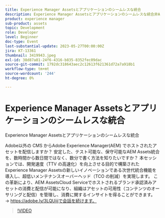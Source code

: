 ```yaml
---
title: Experience Manager Assetsとアプリケーションのシームレスな統合
description: Experience Manager Assetsとアプリケーションのシームレスな統合非AdobeCMS からAdobe Experience Manager(AEM) でホストされたアセットを配信したいとお考えですか。 安定した、テスト可能な、保守可能なAEM Assets統合を、数時間から数日間ではなく、数分で書く方法を知りたいですか？ 本セッションでは、開発速度（TTV の高速化）を向上させる目的で構築されたExperience Manager Assetsの新しいイノベーションである次世代統合機能を導入し、超低いメンテナンスオーバーヘッド（TCO の削減）を実現します。 この革新により、AEM AssetsCloud Serviceでホストされるブランド承認済みアセットの消費と配信が可能になり、組織はアセットの可用性（コンテンツのオーサリングと配信）を管理し、消費に関するインサイトを得ることができます。
product: experience manager
sub-product: assets
topic: Development
role: Developer
level: Beginner
doc-type: Event
last-substantial-update: 2023-05-27T00:00:00Z
jira: KT-13361
thumbnail: 3419943.jpeg
exl-id: 38d87a81-24f6-4316-b835-8352fec09dac
source-git-commit: 1792dc318643aec2c12613f621361d72a7a918b1
workflow-type: tm+mt
source-wordcount: '244'
ht-degree: 0%

---
```


# Experience Manager Assetsとアプリケーションのシームレスな統合

Experience Manager Assetsとアプリケーションのシームレスな統合

Adobe以外の CMS からAdobe Experience Manager(AEM) でホストされたアセットを配信しますか？ 安定した、テスト可能な、保守可能なAEM Assets統合を、数時間から数日間ではなく、数分で書く方法を知りたいですか？ 本セッションでは、開発速度（TTV の高速化）を向上させる目的で構築されたExperience Manager Assetsの新しいイノベーションである次世代統合機能を導入し、超低いメンテナンスオーバーヘッド（TCO の削減）を実現します。 この革新により、AEM AssetsCloud Serviceでホストされるブランド承認済みアセットの消費と配信が可能になり、組織はアセットの可用性（コンテンツのオーサリングと配信）を管理し、消費に関するインサイトを得ることができます。 → https://adobe.ly/3LQUiijで会話を続けます。

>[!VIDEO](https://video.tv.adobe.com/v/3419943/?learn=on)
